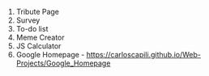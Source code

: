 1. Tribute Page 
2. Survey 
3. To-do list
4. Meme Creator
5. JS Calculator
6. Google Homepage - https://carloscapili.github.io/Web-Projects/Google_Homepage
